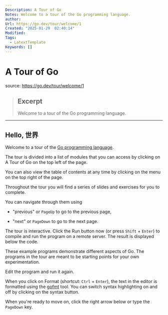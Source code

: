 ```yaml
---
Description: A Tour of Go
Notes: Welcome to a tour of the Go programming language.
author: 
Url: https://go.dev/tour/welcome/1
Created: "2025-01-29  02:40:14"
Modified: 
Tags:
  - LatextTemplate
Keywords: []
---
```


# A Tour of Go

source: https://go.dev/tour/welcome/1

> ## Excerpt
> Welcome to a tour of the Go programming language.

---
## Hello, 世界

Welcome to a tour of the [Go programming language](https://go.dev/).

The tour is divided into a list of modules that you can access by clicking on A Tour of Go on the top left of the page.

You can also view the table of contents at any time by clicking on the menu on the top right of the page.

Throughout the tour you will find a series of slides and exercises for you to complete.

You can navigate through them using

-   "previous" or `PageUp` to go to the previous page,

-   "next" or `PageDown` to go to the next page.

The tour is interactive. Click the Run button now (or press `Shift` + `Enter`) to compile and run the program on a remote server. The result is displayed below the code.

These example programs demonstrate different aspects of Go. The programs in the tour are meant to be starting points for your own experimentation.

Edit the program and run it again.

When you click on Format (shortcut: `Ctrl` + `Enter`), the text in the editor is formatted using the [gofmt](https://go.dev/cmd/gofmt/) tool. You can switch syntax highlighting on and off by clicking on the syntax button.

When you're ready to move on, click the right arrow below or type the `PageDown` key.
